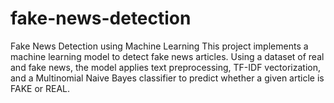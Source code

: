 # fake-news-detection
Fake News Detection using Machine Learning  This project implements a machine learning model to detect fake news articles. Using a dataset of real and fake news, the model applies text preprocessing, TF-IDF vectorization, and a Multinomial Naive Bayes classifier to predict whether a given article is FAKE or REAL.
